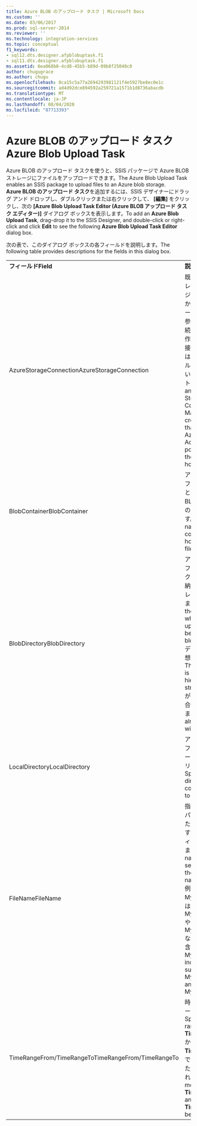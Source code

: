 ```yaml
---
title: Azure BLOB のアップロード タスク | Microsoft Docs
ms.custom: ''
ms.date: 03/06/2017
ms.prod: sql-server-2014
ms.reviewer: ''
ms.technology: integration-services
ms.topic: conceptual
f1_keywords:
- sql12.dts.designer.afpblobuptask.f1
- sql11.dts.designer.afpblobuptask.f1
ms.assetid: 6ea068b0-4cd8-45b5-b89d-09b8f25040c0
author: chugugrace
ms.author: chugu
ms.openlocfilehash: 0ca15c5a77a2694293981121f4e5927be8ec0e1c
ms.sourcegitcommit: ad4d92dce894592a259721a1571b1d8736abacdb
ms.translationtype: MT
ms.contentlocale: ja-JP
ms.lasthandoff: 08/04/2020
ms.locfileid: "87713393"
---
```

# <a name="azure-blob-upload-task"></a><span data-ttu-id="930be-102">Azure BLOB のアップロード タスク</span><span class="sxs-lookup"><span data-stu-id="930be-102">Azure Blob Upload Task</span></span>
  <span data-ttu-id="930be-103">Azure BLOB のアップロード タスクを使うと、SSIS パッケージで Azure BLOB ストレージにファイルをアップロードできます。</span><span class="sxs-lookup"><span data-stu-id="930be-103">The Azure Blob Upload Task enables an SSIS package to upload files to an Azure blob storage.</span></span>   
<span data-ttu-id="930be-104">**Azure BLOB のアップロード タスク**を追加するには、SSIS デザイナーにドラッグ アンド ドロップし、ダブルクリックまたは右クリックして、 **[編集]** をクリックし、次の **[Azure Blob Upload Task Editor (Azure BLOB アップロード タスク エディター)]** ダイアログ ボックスを表示します。</span><span class="sxs-lookup"><span data-stu-id="930be-104">To add an **Azure Blob Upload Task**, drag-drop it to the SSIS Designer, and double-click or right-click and click **Edit** to see the following **Azure Blob Upload Task Editor** dialog box.</span></span>  
  
 <span data-ttu-id="930be-105">次の表で、このダイアログ ボックスの各フィールドを説明します。</span><span class="sxs-lookup"><span data-stu-id="930be-105">The following table provides descriptions for the fields in this dialog box.</span></span>  
  
|||  
|-|-|  
|<span data-ttu-id="930be-106">**フィールド**</span><span class="sxs-lookup"><span data-stu-id="930be-106">**Field**</span></span>|<span data-ttu-id="930be-107">**説明**</span><span class="sxs-lookup"><span data-stu-id="930be-107">**Description**</span></span>|  
|<span data-ttu-id="930be-108">AzureStorageConnection</span><span class="sxs-lookup"><span data-stu-id="930be-108">AzureStorageConnection</span></span>|<span data-ttu-id="930be-109">既存の Azure ストレージ接続マネージャーを指定するか、Azure ストレージ アカウントを参照する新しい接続マネージャーを作成します。この接続マネージャーは、BLOB ファイルがホストされている場所をポイントします。</span><span class="sxs-lookup"><span data-stu-id="930be-109">Specify an existing Azure Storage Connection Manager or create a new one that refers to an Azure Storage Account, which points to where the blob files are hosted.</span></span>|  
|<span data-ttu-id="930be-110">BlobContainer</span><span class="sxs-lookup"><span data-stu-id="930be-110">BlobContainer</span></span>|<span data-ttu-id="930be-111">アップロードしたファイルを BLOB として保持する BLOB コンテナーの名前を指定します。</span><span class="sxs-lookup"><span data-stu-id="930be-111">Specifies the name of the blob container that will hold the uploaded files as blobs.</span></span>|  
|<span data-ttu-id="930be-112">BlobDirectory</span><span class="sxs-lookup"><span data-stu-id="930be-112">BlobDirectory</span></span>|<span data-ttu-id="930be-113">アップロードしたファイルをブロック BLOB として格納する BLOB ディレクトリを指定します。</span><span class="sxs-lookup"><span data-stu-id="930be-113">Specifies the blob directory where the uploaded file will be stored as a block blob.</span></span> <span data-ttu-id="930be-114">BLOB ディレクトリは仮想階層構造です。</span><span class="sxs-lookup"><span data-stu-id="930be-114">The blob directory is a virtual hierarchical structure.</span></span> <span data-ttu-id="930be-115">BLOB が既に存在する場合は置き換えられます。</span><span class="sxs-lookup"><span data-stu-id="930be-115">If the blob already exists, it will be replaced.</span></span>|  
|<span data-ttu-id="930be-116">LocalDirectory</span><span class="sxs-lookup"><span data-stu-id="930be-116">LocalDirectory</span></span>|<span data-ttu-id="930be-117">アップロードするファイルを含むローカル ディレクトリを指定します。</span><span class="sxs-lookup"><span data-stu-id="930be-117">Specify the local directory that contains the files to be uploaded.</span></span>|  
|<span data-ttu-id="930be-118">FileName</span><span class="sxs-lookup"><span data-stu-id="930be-118">FileName</span></span>|<span data-ttu-id="930be-119">指定された名前のパターンを使用したファイルを選択するための名前フィルターを指定します。</span><span class="sxs-lookup"><span data-stu-id="930be-119">Specifies a name filter to select files with the specified name pattern.</span></span> <span data-ttu-id="930be-120">例:</span><span class="sxs-lookup"><span data-stu-id="930be-120">E.g.</span></span> <span data-ttu-id="930be-121">MySheet\*.xls\* には、MySheet001.xls や MySheetABC.xlsx などのファイルが含まれます。</span><span class="sxs-lookup"><span data-stu-id="930be-121">MySheet\*.xls\* includes files such as MySheet001.xls and MySheetABC.xlsx.</span></span>|  
|<span data-ttu-id="930be-122">TimeRangeFrom/TimeRangeTo</span><span class="sxs-lookup"><span data-stu-id="930be-122">TimeRangeFrom/TimeRangeTo</span></span>|<span data-ttu-id="930be-123">時間範囲フィルターを指定します。</span><span class="sxs-lookup"><span data-stu-id="930be-123">Specifies a time range filter.</span></span> <span data-ttu-id="930be-124">**TimeRangeFrom** から **TimeRangeTo** までの間に変更されたファイルが含まれます。</span><span class="sxs-lookup"><span data-stu-id="930be-124">Files modified after **TimeRangeFrom** and before **TimeRangeTo** will be included.</span></span>|  
  
  
